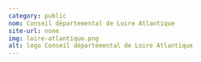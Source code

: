 ```yaml
---
category: public
nom: Conseil départemental de Loire Atlantique
site-url: none
img: loire-atlantique.png
alt: logo Conseil départemental de Loire Atlantique
---
```

